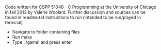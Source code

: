 Code written for CSPP 51040 - C Programming at the University of Chicago in fall 2013 by Valerie Woolard. Further discussion and sources can be found in readme.txt
Instructions to run (intended to be run/played in terminal)
- Navigate to folder containing files
- Run make
- Type './game' and press enter

